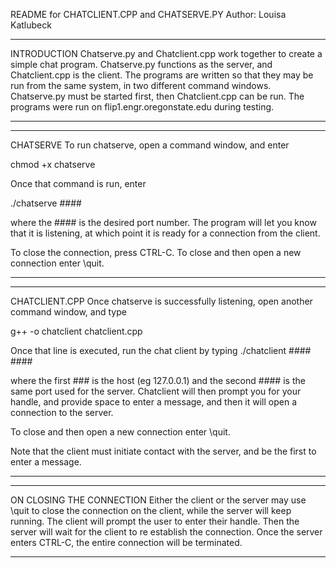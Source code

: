 README for CHATCLIENT.CPP and CHATSERVE.PY
Author: Louisa Katlubeck

******************************************
INTRODUCTION
Chatserve.py and Chatclient.cpp work together to create a simple chat program.
Chatserve.py functions as the server, and Chatclient.cpp is the client. The 
programs are written so that they may be run from the same system, in two different
command windows. Chatserve.py must be started first, then Chatclient.cpp can be run.
The programs were run on flip1.engr.oregonstate.edu during testing.
******************************************

******************************************
CHATSERVE
To run chatserve, open a command window, and enter 

chmod +x chatserve

Once that command is run, enter

./chatserve ####

where the #### is the desired port number.
The program will let you know that it is listening, at which point it is ready for a connection
from the client.

To close the connection, press CTRL-C.
To close and then open a new connection enter \quit.
******************************************

******************************************
CHATCLIENT.CPP
Once chatserve is successfully listening, open another command window, and type

g++ -o chatclient chatclient.cpp

Once that line is executed, run the chat client by typing 
./chatclient #### ####

where the first ### is the host (eg 127.0.0.1) and the second #### is the same port used for the server.
Chatclient will then prompt you for your handle, and provide space to enter a message, and then it will open a connection to the server.

To close and then open a new connection enter \quit.

Note that the client must initiate contact with the server, and be the first to enter a message.
******************************************

******************************************
ON CLOSING THE CONNECTION
Either the client or the server may use \quit to close the connection on the client, 
while the server will keep running. The client will prompt the user to enter their handle.
Then the server will wait for the client to re establish the connection. Once the server enters CTRL-C, 
the entire connection will be terminated.
******************************************
